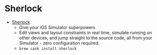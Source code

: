 # Sherlock
- [Sherlock](https://sherlock.inspiredcode.io/)
  -  Give your iOS Simulator superpowers
  - Edit views and layout constraints in real time, simulate running on other devices, and jump straight to the source code, all from your Simulator - zero configuration required.
  - `brew cask install sherlock`
